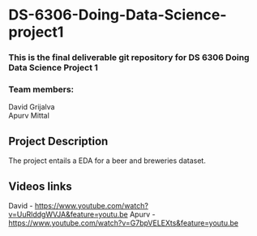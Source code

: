 # DS-6306-Doing-Data-Science-project1
### This is the final deliverable git repository for DS 6306 Doing Data Science Project 1
### Team members: 
David Grijalva  
Apurv Mittal

## Project Description	
The project entails a EDA for a beer and breweries dataset.  

## Videos links
David - https://www.youtube.com/watch?v=UuRlddgWVJA&feature=youtu.be
Apurv - https://www.youtube.com/watch?v=G7bpVELEXts&feature=youtu.be


 
